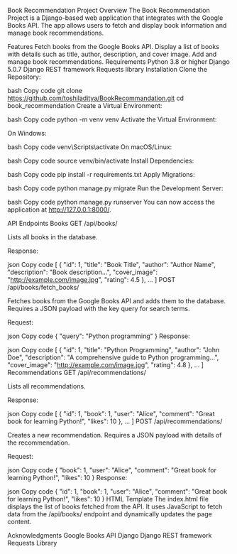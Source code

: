Book Recommendation Project
Overview
The Book Recommendation Project is a Django-based web application that integrates with the Google Books API. The app allows users to fetch and display book information and manage book recommendations.

Features
Fetch books from the Google Books API.
Display a list of books with details such as title, author, description, and cover image.
Add and manage book recommendations.
Requirements
Python 3.8 or higher
Django 5.0.7
Django REST framework
Requests library
Installation
Clone the Repository:

bash
Copy code
git clone https://github.com/toshiladitya/BookRecommandation.git
cd book_recommendation
Create a Virtual Environment:

bash
Copy code
python -m venv venv
Activate the Virtual Environment:

On Windows:

bash
Copy code
venv\Scripts\activate
On macOS/Linux:

bash
Copy code
source venv/bin/activate
Install Dependencies:

bash
Copy code
pip install -r requirements.txt
Apply Migrations:

bash
Copy code
python manage.py migrate
Run the Development Server:

bash
Copy code
python manage.py runserver
You can now access the application at http://127.0.0.1:8000/.

API Endpoints
Books
GET /api/books/

Lists all books in the database.

Response:

json
Copy code
[
  {
    "id": 1,
    "title": "Book Title",
    "author": "Author Name",
    "description": "Book description...",
    "cover_image": "http://example.com/image.jpg",
    "rating": 4.5
  },
  ...
]
POST /api/books/fetch_books/

Fetches books from the Google Books API and adds them to the database. Requires a JSON payload with the key query for search terms.

Request:

json
Copy code
{
  "query": "Python programming"
}
Response:

json
Copy code
[
  {
    "id": 1,
    "title": "Python Programming",
    "author": "John Doe",
    "description": "A comprehensive guide to Python programming...",
    "cover_image": "http://example.com/image.jpg",
    "rating": 4.8
  },
  ...
]
Recommendations
GET /api/recommendations/

Lists all recommendations.

Response:

json
Copy code
[
  {
    "id": 1,
    "book": 1,
    "user": "Alice",
    "comment": "Great book for learning Python!",
    "likes": 10
  },
  ...
]
POST /api/recommendations/

Creates a new recommendation. Requires a JSON payload with details of the recommendation.

Request:

json
Copy code
{
  "book": 1,
  "user": "Alice",
  "comment": "Great book for learning Python!",
  "likes": 10
}
Response:

json
Copy code
{
  "id": 1,
  "book": 1,
  "user": "Alice",
  "comment": "Great book for learning Python!",
  "likes": 10
}
HTML Template
The index.html file displays the list of books fetched from the API. It uses JavaScript to fetch data from the /api/books/ endpoint and dynamically updates the page content.

Acknowledgments
Google Books API
Django
Django REST framework
Requests Library
